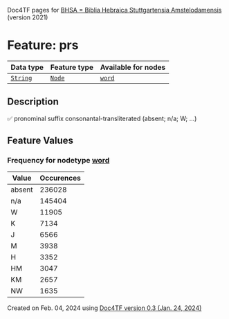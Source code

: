 Doc4TF pages for [BHSA = Biblia Hebraica Stuttgartensia Amstelodamensis](https://github.com/etcbc/BHSA/tree/master/tf) (version 2021)
# Feature: prs
Data type|Feature type|Available for nodes
---|---|---
[`String`](featurebydatatype.md#string)|[`Node`](featurebytype.md#node)| [`word`](featurebynodetype.md#word) 
## Description
✅ pronominal suffix consonantal-transliterated (absent; n/a; W; ...)
## Feature Values
### Frequency for nodetype [word](featurebynodetype.md#word)
Value|Occurences
---|---
absent|236028
n/a|145404
W|11905
K|7134
J|6566
M|3938
H|3352
HM|3047
KM|2657
NW|1635
 

Created on Feb. 04, 2024 using [Doc4TF  version 0.3 (Jan. 24, 2024)](https://github.com/tonyjurg/Doc4TF) 
